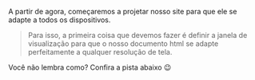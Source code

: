 A partir de agora, começaremos a projetar nosso site para que ele se adapte a todos os dispositivos.

> Para isso, a primeira coisa que devemos fazer é definir a janela de visualização para que o nosso documento html se adapte perfeitamente a qualquer resolução de tela.

Você não lembra como? Confira a pista abaixo :wink: